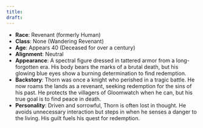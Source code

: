 ```yaml
---
title: 
draft:
---
```

- **Race**: Revenant (formerly Human)
- **Class**: None (Wandering Revenant)
- **Age**: Appears 40 (Deceased for over a century)
- **Alignment**: Neutral
- **Appearance**: A spectral figure dressed in tattered armor from a long-forgotten era. His body bears the marks of a brutal death, but his glowing blue eyes show a burning determination to find redemption.
- **Backstory**: Thorn was once a knight who perished in a tragic battle. He now roams the lands as a revenant, seeking redemption for the sins of his past. He protects the villagers of Gloomwatch when he can, but his true goal is to find peace in death.
- **Personality**: Driven and sorrowful, Thorn is often lost in thought. He avoids unnecessary interaction but steps in when he senses a danger to the living. His guilt fuels his quest for redemption.